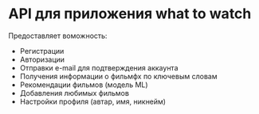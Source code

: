 # API для приложения what to watch

Предоставляет воможность:
<ul>
  <li>Регистрации</li>
  <li>Авторизации</li>  
  <li>Отправки e-mail для подтверждения аккаунта</li>  
  <li>Получения информации о фильмфх по ключевым словам</li> 
  <li>Рекомендации фильмов (модель ML)</li>
  <li>Добавления любимых фильмов</li>
  <li>Настройки профиля (автар, имя, никнейм)</li>
</ul>
